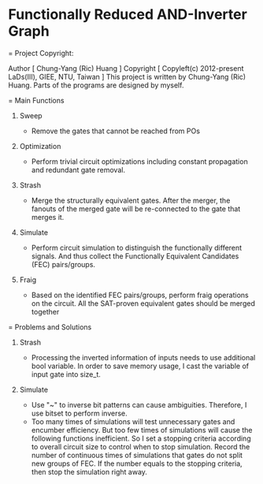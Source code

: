 # Functionally Reduced AND-Inverter Graph
= Project Copyright:

  Author       [ Chung-Yang (Ric) Huang ]
  Copyright    [ Copyleft(c) 2012-present LaDs(III), GIEE, NTU, Taiwan ]
  This project is written by Chung-Yang (Ric) Huang. Parts of the programs are designed by myself.
  
= Main Functions  

  1. Sweep  
     - Remove the gates that cannot be reached from POs   
        
  2. Optimization   
     - Perform trivial circuit optimizations including constant propagation and redundant gate removal.  

  3. Strash  
     - Merge the structurally equivalent gates. After the merger, the fanouts of the merged gate will be re-connected to the gate that merges it.  
 
  4. Simulate  
     - Perform circuit simulation to distinguish the functionally different signals. And thus collect the Functionally Equivalent Candidates (FEC) pairs/groups.
  
  5. Fraig  
     - Based on the identified FEC pairs/groups, perform fraig operations on the circuit. All the SAT-proven equivalent gates should be merged together
  
= Problems and Solutions

  1. Strash
      - Processing the inverted information of inputs needs to use additional bool variable.
        In order to save memory usage, I cast the variable of input gate into size_t.
  
  2. Simulate  
     - Use "~" to inverse bit patterns can cause ambiguities. Therefore, I use bitset to perform inverse.  
     - Too many times of simulations will test unnecessary gates and encumber efficiency. But too few times of simulations will cause the following functions inefficient. So I set a stopping criteria according to overall circuit size to control when to stop simulation. Record the number of continuous times of simulations that gates do not split new groups of FEC. If the number equals to the stopping criteria, then stop the simulation right away.

